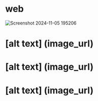 # web
![Screenshot 2024-11-05 195206](https://github.com/user-attachments/assets/e360def4-0435-4ca3-9dfc-b9b4bb7e53f8)
# [alt text] (image_url)
# [alt text] (image_url)
# [alt text] (image_url)
